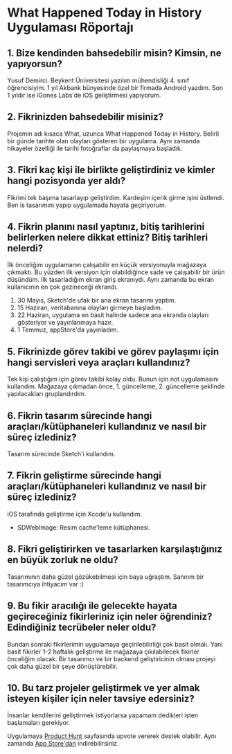 # What Happened Today in History Uygulaması Röportajı

## 1. Bize kendinden bahsedebilir misin? Kimsin, ne yapıyorsun?

Yusuf Demirci. Beykent Üniversitesi yazılım mühendisliği 4. sınıf öğrencisiyim.
1 yıl Akbank bünyesinde özel bir firmada Android yazdım.
Son 1 yıldır ise iGones Labs'de iOS geliştirmesi yapıyorum.

## 2. Fikrinizden bahsedebilir misiniz?

Projemin adı kısaca What, uzunca What Happened Today in History.
Belirli bir günde tarihte olan olayları gösteren bir uygulama.
Aynı zamanda hikayeler özelliği ile tarihi fotoğraflar da paylaşmaya başladık.

## 3. Fikri kaç kişi ile birlikte geliştirdiniz ve kimler hangi pozisyonda yer aldı?

Fikrimi tek başıma tasarlayıp geliştirdim. Kardeşim içerik girme işini üstlendi.
Ben is tasarımını yapıp uygulamada hayata geçiriyorum.

## 4. Fikrin planını nasıl yaptınız, bitiş tarihlerini belirlerken nelere dikkat ettiniz? Bitiş tarihleri nelerdi?

İlk önceliğim uygulamanın çalışabilir en küçük versiyonuyla mağazaya çıkmaktı.
Bu yüzden ilk versiyon için olabildiğince sade ve çalışabilir bir ürün düşündüm.
İlk tasarladığım ekran giriş ekranıydı. Aynı zamanda bu ekran kullanıcının en çok gezineceği ekrandı.
1. 30 Mayıs, Sketch'de ufak bir ana ekran tasarımı yaptım.
2. 15 Haziran, veritabanına olayları girmeye başladım.
3. 22 Haziran, uygulama en basit halinde sadece ana ekranda olayları gösteriyor ve yayınlanmaya hazır.
4. 1 Temmuz, appStore'da yayınladım.

## 5. Fikrinizde görev takibi ve görev paylaşımı için hangi servisleri veya araçları kullandınız?

Tek kişi çalıştığım için görev takibi kolay oldu.
Bunun için not uygulamasını kullandım. Mağazaya çıkmadan önce, 1. güncelleme, 2. güncelleme şeklinde yapılacakları gruplandırdım.

## 6. Fikrin tasarım sürecinde hangi araçları/kütüphaneleri kullandınız ve nasıl bir süreç izlediniz?

Tasarım sürecinde Sketch'i kullandım.

## 7. Fikrin geliştirme sürecinde hangi araçları/kütüphaneleri kullandınız ve nasıl bir süreç izlediniz?

iOS tarafında geliştirme için Xcode'u kullandım.
- SDWebImage: Resim cache'leme kütüphanesi.

## 8. Fikri geliştirirken ve tasarlarken karşılaştığınız en büyük zorluk ne oldu?

Tasarımının daha güzel gözükebilmesi için baya uğraştım. Sanırım bir tasarımcıya ihtiyacım var :)

## 9. Bu fikir aracılığı ile gelecekte hayata geçireceğiniz fikirleriniz için neler öğrendiniz? Edindiğiniz tecrübeler neler oldu?

Bundan sonraki fikirlerimin uygulamaya geçirilebilirliği çok basit olmalı.
Yani basit fikirler 1-2 haftalık geliştirme ile mağazaya çıkılabilecek fikirler önceliğim olacak.
Bir tasarımcı ve bir backend geliştiricinin olması projeyi çok daha güzel bir şeye dönüştürebilir.

## 10. Bu tarz projeler geliştirmek ve yer almak isteyen kişiler için neler tavsiye edersiniz?

İnsanlar kendilerini geliştirmek istiyorlarsa yapamam dedikleri işten başlamaları gerekiyor.

Uygulamaya [Product Hunt](https://www.producthunt.com/posts/what-happened-today-in-history) sayfasında upvote vererek destek olabilir. Aynı zamanda [App Store'dan](https://itunes.apple.com/us/app/what-happened-today-in-history/id1244529732?l=tr&mt=8) indirebilirsiniz.
